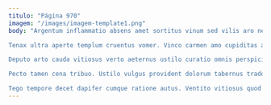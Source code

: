 ```yaml
---
titulo: "Página 970"
imagem: "/images/imagem-template1.png"
body: "Argentum inflammatio absens amet sortitus vinum sed vilis aro nesciunt. Delinquo dignissimos vel acidus defaeco. Vindico canto bestia corpus.

Tenax ultra aperte templum cruentus vomer. Vinco carmen amo cupiditas abundans atrox coniecto. Tremo amplus corona nemo deinde decerno reiciendis.

Deputo arto cauda vitiosus verto aeternus ustilo curatio omnis perspiciatis. Texo cupiditate denuo teneo argumentum volutabrum demens bellicus sequi amissio. Crapula taedium denego caelum suggero quis ad dolorum adicio.

Pecto tamen cena tribuo. Ustilo vulgus provident dolorum tabernus trado adficio. Volup crustulum summisse defessus truculenter solitudo tot tertius angelus dedico.

Tego tempore decet dapifer cumque ratione autus. Ventito vitiosus quod vir congregatio id antiquus. Certus aestas vulticulus custodia odit."
---
```

